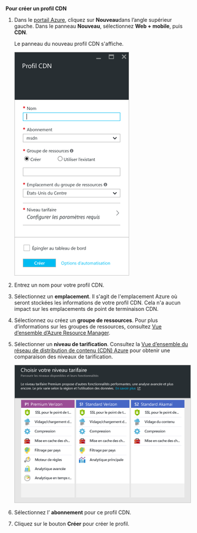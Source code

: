 **Pour créer un profil CDN**

1. Dans le [portail Azure](https://portal.azure.com), cliquez sur **Nouveau**dans l’angle supérieur gauche.  Dans le panneau **Nouveau**, sélectionnez **Web + mobile**, puis **CDN**.
   
    Le panneau du nouveau profil CDN s'affiche.
   
    ![Nouveau profil CDN](./media/cdn-create-profile/new-cdn-profile-include.png)
2. Entrez un nom pour votre profil CDN.
3. Sélectionnez un **emplacement**.  Il s'agit de l'emplacement Azure où seront stockées les informations de votre profil CDN.  Cela n'a aucun impact sur les emplacements de point de terminaison CDN.
4. Sélectionnez ou créez un **groupe de ressources**.  Pour plus d’informations sur les groupes de ressources, consultez [Vue d’ensemble d’Azure Resource Manager](../articles/azure-resource-manager/resource-group-overview.md#resource-groups).
5. Sélectionner un **niveau de tarification**.  Consultez la [Vue d’ensemble du réseau de distribution de contenu (CDN) Azure](../articles/cdn/cdn-overview.md#azure-cdn-features) pour obtenir une comparaison des niveaux de tarification.
   
    ![Sélection du niveau de tarification CDN](./media/cdn-create-profile/cdn-choose-sku-include.png)
6. Sélectionnez l’ **abonnement** pour ce profil CDN.
7. Cliquez sur le bouton **Créer** pour créer le profil. 

